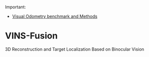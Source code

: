 




Important:
 - [Visual Odometry benchmark and Methods](https://www.cvlibs.net/datasets/kitti/eval_odometry.php)

# VINS-Fusion

3D Reconstruction and Target Localization Based on Binocular Vision